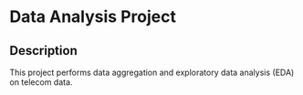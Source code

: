 # Data Analysis Project

## Description

This project performs data aggregation and exploratory data analysis (EDA) on telecom data.
